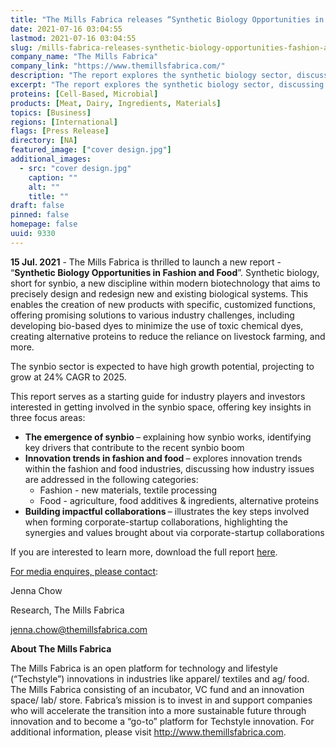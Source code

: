 ```yaml
---
title: "The Mills Fabrica releases “Synthetic Biology Opportunities in Fashion and Food”"
date: 2021-07-16 03:04:55
lastmod: 2021-07-16 03:04:55
slug: /mills-fabrica-releases-synthetic-biology-opportunities-fashion-and-food
company_name: "The Mills Fabrica"
company_link: "https://www.themillsfabrica.com/"
description: "The report explores the synthetic biology sector, discussing how the technology is incorporated into the fashion and food sectors to solve global sustainability issues"
excerpt: "The report explores the synthetic biology sector, discussing how the technology is incorporated into the fashion and food sectors to solve global sustainability issues"
proteins: [Cell-Based, Microbial]
products: [Meat, Dairy, Ingredients, Materials]
topics: [Business]
regions: [International]
flags: [Press Release]
directory: [NA]
featured_image: ["cover design.jpg"]
additional_images:
  - src: "cover design.jpg"
    caption: ""
    alt: ""
    title: ""
draft: false
pinned: false
homepage: false
uuid: 9330
---
```

<p><strong>15 Jul. 2021</strong> - The Mills Fabrica is thrilled to launch a new report - “<strong>Synthetic Biology Opportunities in Fashion and Food</strong>”. Synthetic biology, short for synbio, a new discipline within modern biotechnology that aims to precisely design and redesign new and existing biological systems. This enables the creation of new products with specific, customized functions, offering promising solutions to various industry challenges, including developing bio-based dyes to minimize the use of toxic chemical dyes, creating alternative proteins to reduce the reliance on livestock farming, and more.</p>
<p>The synbio sector is expected to have high growth potential, projecting to grow at 24% CAGR to 2025.</p>
<p>This report serves as a starting guide for industry players and investors interested in getting involved in the synbio space, offering key insights in three focus areas:</p>
<ul>
<li><strong>The emergence of synbio </strong><a>– explaining </a>how synbio works, identifying key drivers that contribute to the recent synbio boom</li>
<li><strong>Innovation trends in fashion and food </strong><a>–</a> explores innovation trends within the fashion and food industries, discussing how industry issues are addressed in the following categories:
<ul>
<li>Fashion - new materials, textile processing</li>
<li>Food - agriculture, food additives & ingredients, alternative proteins</li>
</ul>
</li>
<li><strong>Building impactful collaborations </strong>– illustrates the key steps involved when forming corporate-startup collaborations, highlighting the synergies and values brought about via corporate-startup collaborations</li>
</ul>
<p>If you are interested to learn more, download the full report <a href="https://www.themillsfabrica.com/platform/reports/">here</a>.</p>
<p><u>For media enquires, please contact</u>:</p>
<p>Jenna Chow</p>
<p>Research, The Mills Fabrica</p>
<p><a href="mailto:jenna.chow@themillsfabrica.com">jenna.chow@themillsfabrica.com</a></p>
<p><strong>About The Mills Fabrica</strong></p>
<p>The Mills Fabrica is an open platform for technology and lifestyle (“Techstyle”) innovations in industries like apparel/ textiles and ag/ food. The Mills Fabrica consisting of an incubator, VC fund and an innovation space/ lab/ store. Fabrica’s mission is to invest in and support companies who will accelerate the transition into a more sustainable future through innovation and to become a “go-to” platform for Techstyle innovation. For additional information, please visit <a href="http://www.themillsfabrica.com">http://www.themillsfabrica.com</a>.</p>
